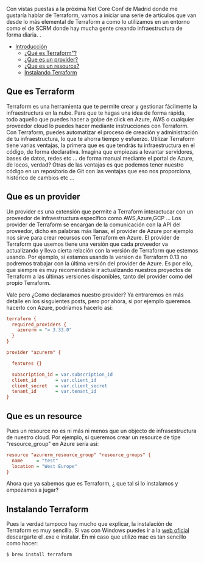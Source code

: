 <!-- ---
published: true
ID: 202309062
title: 'Terraform from 0 to Hero!'
author: 'Alfonso Ming'
post_date: 2023-07-07 01:04:36
layout: post
tags: terraform
background: '/assets/uploads/bg/terraform.png'
--- -->

Con vistas puestas a la próxima Net Core Conf de Madrid donde me gustaría hablar de Terraform, vamos a iniciar una serie de artículos que van desde lo más elemental de Terraform a como lo utilizamos en un entorno como el de SCRM donde hay mucha gente creando infraestructura de forma diaria. <!--break-->.


- [Introducción](#introducción)
  - [¿Qué es Terraform"?](#que-es-terraform)
  - [¿Que es un provider?](#qué-es-el-patrón-de-inversión-de-control)
  - [¿Que es un resource?](#cómo-funciona-el-inyector-de-dependencias-de-net)
  - [Instalando Terraform](#instalando-terraform)


## Que es Terraform

Terraform es una herramienta que te permite crear y gestionar fácilmente la infraestructura en la nube. Para que te hagas una idea de forma rápida, todo aquello que puedes hacer a golpe de click en Azure, AWS o cualquier proveedor cloud lo puedes hacer mediante instrucciones con Terraform. Con Terraform, puedes automatizar el proceso de creación y administración de tu infraestructura, lo que te ahorra tiempo y esfuerzo. 
Utilizar Terraform tiene varias ventajas, la primera que es que tendrás tu infraestructura en el código, de forma declarativa. Imagina que empiezas a levantar servidores, bases de datos, redes etc ... de forma manual mediante el portal de Azure, de locos, verdad? Otras de las ventajas es que podemos tener nuestro código en un repositorio de Git con las ventajas que eso nos proporciona, histórico de cambios etc ...

## Que es un provider

Un provider es una extensión que permite a Terraform interactucar con un proveedor de infraestructura específico como AWS,Azure,GCP ... Los provider de Terraform se encargan de la comunicación con la API del proveedor, dicho en palabras más llanas, el provider de Azure por ejemplo nos sirve para crear recursos con Terraform en Azure. El provider de Terraform que usemos tiene una versión que cada proveedor va actualizando y lleva cierta relación con la versión de Terraform que estemos usando. Por ejemplo, si estamos usando la version de Terraform 0.13 no podremos trabajar con la última versión del provider de Azure. Es por ello, que siempre es muy recomendable ir actualizando nuestros proyectos de Terraform a las últimas versiones disponibles, tanto del provider como del propio Terraform.

Vale pero ¿Como declaramos nuestro provider? Ya entraremos en más detalle en los sisguientes posts, pero por ahora, si por ejemplo queremos hacerlo con Azure, podríamos hacerlo así:

```ini
terraform {
  required_providers {
    azurerm = "= 3.33.0"
  }
}
```

```ini
provider "azurerm" {

  features {}

  subscription_id = var.subscription_id
  client_id       = var.client_id
  client_secret   = var.client_secret
  tenant_id       = var.tenant_id
}
```

## Que es un resource

Pues un resource no es ni más ni menos que un objecto de infrasestructura de nuestro cloud. Por ejemplo, si queremos crear un resource de tipe "resource_group" en Azure sería así:

```ini
resource "azurerm_resource_group" "resource_groups" {
  name     = "test"
  location = "West Europe"
}

```
Ahora que ya sabemos que es Terraform, ¿ que tal si lo instalamos y empezamos a jugar?

## Instalando Terraform

Pues la verdad tampoco hay mucho que explicar, la instalación de Terraform es muy sencilla. Si vas con Windows puedes ir a la [web oficial](https://www.terraform.io/downloads.html) descargarte el .exe e instalar. En mi caso que utilizo mac es tan sencillo como hacer:

```bash
$ brew install terraform
```

